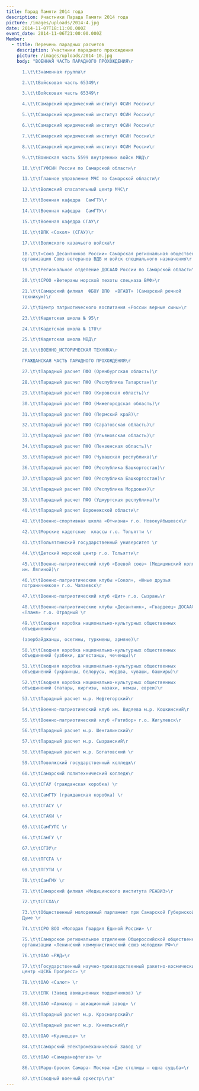 ```yaml
---
title: Парад Памяти 2014 года
description: Участники Парада Памяти 2014 года
picture: /images/uploads/2014-4.jpg
date: 2014-11-07T18:11:00.000Z
event_date: 2014-11-06T21:00:00.000Z
Member:
  - title: Перечень парадных расчетов
    description: Участники парадного прохождения
    picture: /images/uploads/2014-10.jpg
    body: "ВОЕННАЯ ЧАСТЬ ПАРАДНОГО ПРОХОЖДЕНИЯ\r

      1.\t\tЗнаменная группа\r

      2.\t\tВойсковая часть 65349\r

      3.\t\tВойсковая часть 65349\r

      4.\t\tСамарский юридический институт ФСИН России\r

      5.\t\tСамарский юридический институт ФСИН России\r

      6.\t\tСамарский юридический институт ФСИН России\r

      7.\t\tСамарский юридический институт ФСИН России\r

      8.\t\tСамарский юридический институт ФСИН России\r

      9.\t\tВоинская часть 5599 внутренних войск МВД\r

      10.\t\tГУФСИН России по Самарской области\r

      11.\t\tГлавное управление МЧС по Самарской области\r

      12.\t\tВолжский спасательный центр МЧС\r

      13.\t\tВоенная кафедра  СамГТУ\r

      14.\t\tВоенная кафедра  СамГТУ\r

      15.\t\tВоенная кафедра СГАУ\r

      16.\t\tВПК «Сокол» (СГАУ)\r

      17.\t\tВолжского казачьего войска\r

      18.\t\t«Союз Десантников России» Самарская региональная общественная
      организация Союз ветеранов ВДВ и войск специального назначения\r

      19.\t\tРегиональное отделение ДОСААФ России по Самарской области\r

      20.\t\tСРОО «Ветераны морской пехоты спецназа ВМФ»\r

      21.\t\tСамарский филиал  ФБОУ ВПО  «ВГАВТ» (Самарский речной
      техникум)\r

      22.\t\tЦентр патриотического воспитания «России верные сыны»\r

      23.\t\tКадетская школа № 95\r

      24.\t\tКадетская школа № 170\r

      25.\t\tКадетская школа МВД\r

      26.\t\tВОЕННО_ИСТОРИЧЕСКАЯ ТЕХНИКА\r

      ГРАЖДАНСКАЯ ЧАСТЬ ПАРАДНОГО ПРОХОЖДЕНИЯ\r

      27.\t\tПарадный расчет ПФО (Оренбургская область)\r

      28.\t\tПарадный расчет ПФО (Республика Татарстан)\r

      29.\t\tПарадный расчет ПФО (Кировская область)\r

      30.\t\tПарадный расчет ПФО (Нижегородская область)\r

      31.\t\tПарадный расчет ПФО (Пермский край)\r

      32.\t\tПарадный расчет ПФО (Саратовская область)\r

      33.\t\tПарадный расчет ПФО (Ульяновская область)\r

      34.\t\tПарадный расчет ПФО (Пензенская область)\r

      35.\t\tПарадный расчет ПФО (Чувашская республика)\r

      36.\t\tПарадный расчет ПФО (Республика Башкортостан)\r

      37.\t\tПарадный расчет ПФО (Республика Башкортостан)\r

      38.\t\tПарадный расчет ПФО (Республика Мордовия)\r

      39.\t\tПарадный расчет ПФО (Удмуртская республика)\r

      40.\t\tПарадный расчет Воронежской области\r

      41.\t\tВоенно-спортивная школа «Отчизна» г.о. Новокуйбышевск\r

      42.\t\tМорские кадетские  классы г.о. Тольятти \r

      43.\t\tТольяттинский государственный университет \r

      44.\t\tДетский морской центр г.о. Тольятти\r

      45.\t\tВоенно-патриотический клуб «Боевой союз» (Медицинский колледж
      им. Ляпиной)\r

      46.\t\tВоенно-патриотические клубы «Сокол», «Юные друзья
      пограничников» г.о. Чапаевск\r

      47.\t\tВоенно-патриотический клуб «Щит» г.о. Сызрань\r

      48.\t\tВоенно-патриотические клубы «Десантник», «Гвардеец» ДОСААФ,
      «Пламя» г.о. Отрадный \r

      49.\t\tСводная коробка национально-культурных общественных
      объединений\r

      (азербайджанцы, осетины, туркмены, армяне)\r

      50.\t\tСводная коробка национально-культурных общественных
      объединений (узбеки, дагестанцы, чеченцы)\r

      51.\t\tСводная коробка национально-культурных общественных
      объединений (украинцы, белорусы, мордва, чуваши, башкиры)\r

      52.\t\tСводная коробка национально-культурных общественных
      объединений (татары, киргизы, казахи, немцы, евреи)\r

      53.\t\tПарадный расчет м.р. Нефтегорский\r

      54.\t\tВоенно-патриотический клуб им. Видяева м.р. Кошкинский\r

      55.\t\tВоенно-патриотический клуб «Ратибор» г.о. Жигулевск\r

      56.\t\tПарадный расчет м.р. Шенталинский\r

      57.\t\tПарадный расчет м.р. Сызранский\r

      58.\t\tПарадный расчет м.р. Богатовский \r

      59.\t\tПоволжский государственный колледж\r

      60.\t\tСамарский политехнический колледж\r

      61.\t\tСГАУ (гражданская коробка) \r

      62.\t\tСамГТУ (гражданская коробка) \r

      63.\t\tСГАСУ \r

      64.\t\tСГАКИ \r

      65.\t\tСамГУПС \r

      66.\t\tСамГУ \r

      67.\t\tСГЭУ\r

      68.\t\tПГСГА \r

      69.\t\tПГУТИ \r

      70.\t\tСамГМУ \r

      71.\t\tСамарский филиал «Медицинского института РЕАВИЗ»\r

      72.\t\tСГСХА\r

      73.\t\tОбщественный молодежный парламент при Самарской Губернской
      Думе \r

      74.\t\tСРО ВОО «Молодая Гвардия Единой России» \r

      75.\t\tСамарское региональное отделение Общероссийской общественной
      организации «Ленинский коммунистический союз молодежи РФ»\r

      76.\t\tОАО «РЖД»\r

      77.\t\tГосударственный научно-производственный ракетно-космический
      центр «ЦСКБ Прогресс» \r

      78.\t\tОАО «Салют» \r

      79.\t\tЕПК (Завод авиационных подшипников) \r

      80.\t\tОАО «Авиакор – авиационный завод» \r

      81.\t\tПарадный расчет м.р. Красноярский\r

      82.\t\tПарадный расчет м.р. Кинельский\r

      83.\t\tОАО «Кузнецов» \r

      84.\t\tСамарский Электромеханический Завод \r

      85.\t\tОАО «Самаранефтегаз» \r

      86.\t\tМарш-бросок Самара- Москва «Две столицы – одна судьба»\r

      87.\t\tСводный военный оркестр\r\n"
---
```

